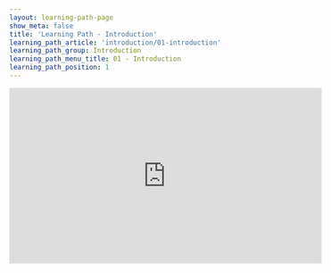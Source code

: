 ```yaml
---
layout: learning-path-page
show_meta: false
title: 'Learning Path - Introduction'
learning_path_article: 'introduction/01-introduction'
learning_path_group: Introduction
learning_path_menu_title: 01 - Introduction
learning_path_position: 1
---
```


<iframe width="560" height="315" src="https://www.youtube.com/embed/tP6K5oF2IxQ" frameborder="0" allow="accelerometer; autoplay; encrypted-media; gyroscope; picture-in-picture" allowfullscreen></iframe>
